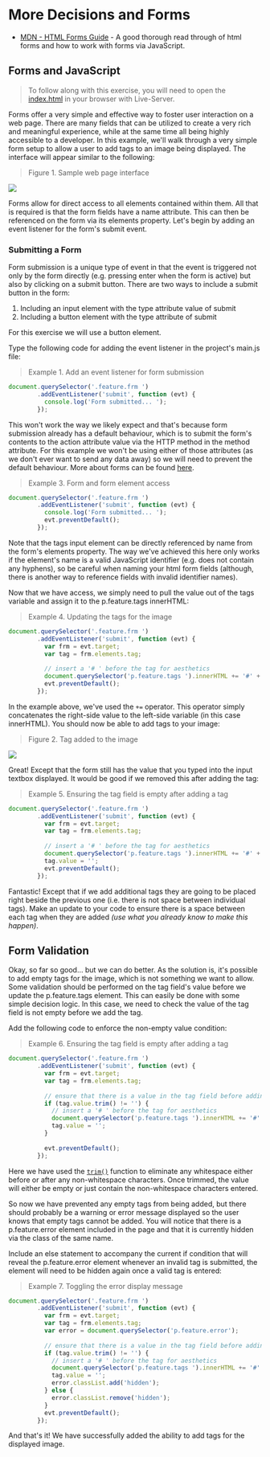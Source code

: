 # More Decisions and Forms

- [MDN - HTML Forms Guide](https://developer.mozilla.org/en-US/docs/Learn/HTML/Forms) - A good thorough read through of html forms and how to work with forms via JavaScript.

## Forms and JavaScript

> To follow along with this exercise, you will need to open the [index.html](./index.html) in your browser with Live-Server.

Forms offer a very simple and effective way to foster user interaction on a web page. There are many fields that can be utilized to create a very rich and meaningful experience, while at the same time all being highly accessible to a developer. In this example, we'll walk through a very simple form setup to allow a user to add tags to an image being displayed. The interface will appear similar to the following:

> Figure 1. Sample web page interface

![](./img/fig1.jpg)

Forms allow for direct access to all elements contained within them. All that is required is that the form fields have a name attribute. This can then be referenced on the form via its elements property. Let's begin by adding an event listener for the form's submit event.

### Submitting a Form

Form submission is a unique type of event in that the event is triggered not only by the form directly (e.g. pressing enter when the form is active) but also by clicking on a submit button. There are two ways to include a submit button in the form:

1. Including an input element with the type attribute value of submit
2. Including a button element with the type attribute of submit

For this exercise we will use a button element.

Type the following code for adding the event listener in the project's main.js file:

> Example 1. Add an event listener for form submission

```js
document.querySelector('.feature.frm ')
        .addEventListener('submit', function (evt) {
          console.log('Form submitted... ');
        });
```

This won't work the way we likely expect and that's because form submission already has a default behaviour, which is to submit the form's contents to the action attribute value via the HTTP method in the method attribute. For this example we won't be using either of those attributes (as we don't ever want to send any data away) so we will need to prevent the default behaviour. More about forms can be found [here](https://developer.mozilla.org/en-US/docs/Web/Guide/HTML/Forms).

> Example 3. Form and form element access

```js
document.querySelector('.feature.frm ')
        .addEventListener('submit', function (evt) {
          console.log('Form submitted... ');
          evt.preventDefault(); 
        });
```

Note that the tags input element can be directly referenced by name from the form's elements property. The way we've achieved this here only works if the element's name is a valid JavaScript identifier (e.g. does not contain any hyphens), so be careful when naming your html form fields (although, there is another way to reference fields with invalid identifier names).

Now that we have access, we simply need to pull the value out of the tags variable and assign it to the p.feature.tags innerHTML:

> Example 4. Updating the tags for the image

```js
document.querySelector('.feature.frm ')
        .addEventListener('submit', function (evt) {
          var frm = evt.target;
          var tag = frm.elements.tag;
          
          // insert a '# ' before the tag for aesthetics
          document.querySelector('p.feature.tags ').innerHTML += '#' + tag.value;
          evt.preventDefault();
        });
```

In the example above, we've used the `+=` operator. This operator simply concatenates the right-side value to the left-side variable (in this case innerHTML). You should now be able to add tags to your image:

> Figure 2. Tag added to the image

![](./img/fig2.jpg)

Great! Except that the form still has the value that you typed into the input textbox displayed. It would be good if we removed this after adding the tag:

> Example 5. Ensuring the tag field is empty after adding a tag

```js
document.querySelector('.feature.frm ')
        .addEventListener('submit', function (evt) {
          var frm = evt.target;
          var tag = frm.elements.tag;
          
          // insert a '# ' before the tag for aesthetics
          document.querySelector('p.feature.tags ').innerHTML += '#' + tag.value;
          tag.value = '';
          evt.preventDefault();
        });
```

Fantastic! Except that if we add additional tags they are going to be placed right beside the previous one (i.e. there is not space between individual tags). Make an update to your code to ensure there is a space between each tag when they are added *(use what you already know to make this happen)*.

## Form Validation

Okay, so far so good… but we can do better. As the solution is, it's possible to add empty tags for the image, which is not something we want to allow. Some validation should be performed on the tag field's value before we update the p.feature.tags element. This can easily be done with some simple decision logic. In this case, we need to check the value of the tag field is not empty before we add the tag.

Add the following code to enforce the non-empty value condition:

> Example 6. Ensuring the tag field is empty after adding a tag

```js
document.querySelector('.feature.frm ')
        .addEventListener('submit', function (evt) {
          var frm = evt.target;
          var tag = frm.elements.tag;
          
          // ensure that there is a value in the tag field before adding a tag
          if (tag.value.trim() != '') {
            // insert a '# ' before the tag for aesthetics
            document.querySelector('p.feature.tags ').innerHTML += '#' + tag.value;
            tag.value = '';
          }
          
          evt.preventDefault();
        });
```

Here we have used the [`trim()`](https://developer.mozilla.org/en-US/docs/Web/JavaScript/Reference/Global_Objects/String/Trim) function to eliminate any whitespace either before or after any non-whitespace characters. Once trimmed, the value will either be empty or just contain the non-whitespace characters entered.

So now we have prevented any empty tags from being added, but there should probably be a warning or error message displayed so the user knows that empty tags cannot be added. You will notice that there is a p.feature.error element included in the page and that it is currently hidden via the class of the same name.

Include an else statement to accompany the current if condition that will reveal the p.feature.error element whenever an invalid tag is submitted, the element will need to be hidden again once a valid tag is entered:

> Example 7. Toggling the error display message

```js
document.querySelector('.feature.frm ')
        .addEventListener('submit', function (evt) {
          var frm = evt.target;
          var tag = frm.elements.tag;
          var error = document.querySelector('p.feature.error');
          
          // ensure that there is a value in the tag field before adding a tag
          if (tag.value.trim() != '') {
            // insert a '# ' before the tag for aesthetics
            document.querySelector('p.feature.tags ').innerHTML += '#' + tag.value;
            tag.value = '';
            error.classList.add('hidden');
          } else {
            error.classList.remove('hidden');
          }
          evt.preventDefault();
        });
```

And that's it! We have successfully added the ability to add tags for the displayed image.

